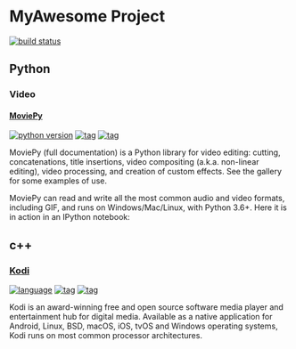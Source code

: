 # MyAwesome Project
[![build status](https://img.shields.io/badge/build-pass-success.svg?style=flat)]()

## Python
### Video
#### [MoviePy](https://github.com/Zulko/moviepy)
[![python version](https://img.shields.io/badge/Python-2.x_%20_3.x-success.svg?style=flat)]()
[![tag](https://img.shields.io/badge/tag-open_source-success.svg?style=flat)]()
[![tag](https://img.shields.io/badge/tag-package-success.svg?style=flat)]()

MoviePy (full documentation) is a Python library for video editing: cutting, concatenations, title insertions, video compositing (a.k.a. non-linear editing), video processing, and creation of custom effects. See the gallery for some examples of use.

MoviePy can read and write all the most common audio and video formats, including GIF, and runs on Windows/Mac/Linux, with Python 3.6+. Here it is in action in an IPython notebook:

## c++
### [Kodi](https://github.com/xbmc/xbmc)
[![language](https://img.shields.io/badge/language-c++-success.svg?style=flat)]()
[![tag](https://img.shields.io/badge/tag-open_source-success.svg?style=flat)]()
[![tag](https://img.shields.io/badge/tag-project-success.svg?style=flat)]()

Kodi is an award-winning free and open source software media player and entertainment hub for digital media. Available as a native application for Android, Linux, BSD, macOS, iOS, tvOS and Windows operating systems, Kodi runs on most common processor architectures.